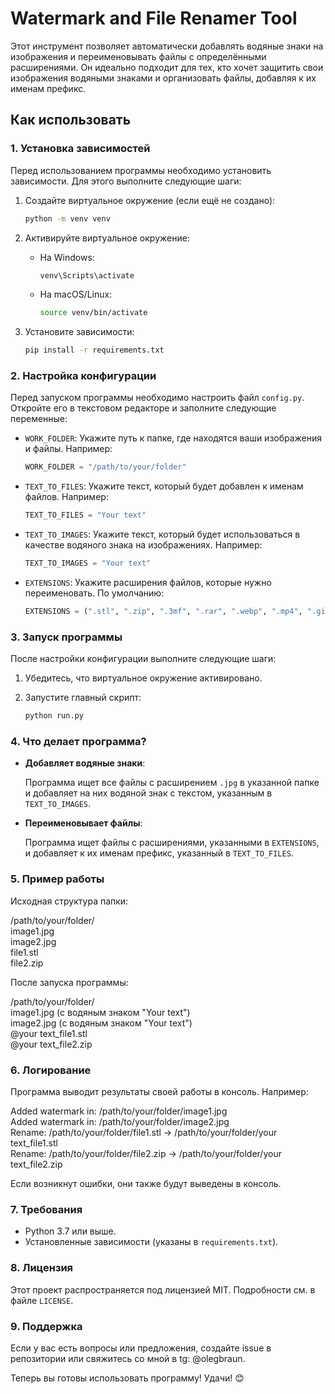 # Watermark and File Renamer Tool

Этот инструмент позволяет автоматически добавлять водяные знаки на изображения и переименовывать файлы с определёнными расширениями. Он идеально подходит для тех, кто хочет защитить свои изображения водяными знаками и организовать файлы, добавляя к их именам префикс.

## Как использовать

### 1. Установка зависимостей

Перед использованием программы необходимо установить зависимости. Для этого выполните следующие шаги:

1. Создайте виртуальное окружение (если ещё не создано):

    ```bash
    python -m venv venv
    ```

2. Активируйте виртуальное окружение:

    - На Windows:

        ```bash
        venv\Scripts\activate
        ```

    - На macOS/Linux:

        ```bash
        source venv/bin/activate
        ```

3. Установите зависимости:

    ```bash
    pip install -r requirements.txt
    ```

### 2. Настройка конфигурации

Перед запуском программы необходимо настроить файл `config.py`. Откройте его в текстовом редакторе и заполните следующие переменные:

- `WORK_FOLDER`: Укажите путь к папке, где находятся ваши изображения и файлы. Например:

    ```python
    WORK_FOLDER = "/path/to/your/folder"
    ```

- `TEXT_TO_FILES`: Укажите текст, который будет добавлен к именам файлов. Например:

    ```python
    TEXT_TO_FILES = "Your text"
    ```

- `TEXT_TO_IMAGES`: Укажите текст, который будет использоваться в качестве водяного знака на изображениях. Например:

    ```python
    TEXT_TO_IMAGES = "Your text"
    ```

- `EXTENSIONS`: Укажите расширения файлов, которые нужно переименовать. По умолчанию:

    ```python
    EXTENSIONS = (".stl", ".zip", ".3mf", ".rar", ".webp", ".mp4", ".gif")
    ```

### 3. Запуск программы

После настройки конфигурации выполните следующие шаги:

1. Убедитесь, что виртуальное окружение активировано.

2. Запустите главный скрипт:

    ```bash
    python run.py
    ```

### 4. Что делает программа?

- **Добавляет водяные знаки**:

    Программа ищет все файлы с расширением `.jpg` в указанной папке и добавляет на них водяной знак с текстом, указанным в `TEXT_TO_IMAGES`.

- **Переименовывает файлы**:

    Программа ищет файлы с расширениями, указанными в `EXTENSIONS`, и добавляет к их именам префикс, указанный в `TEXT_TO_FILES`.

### 5. Пример работы

Исходная структура папки:

/path/to/your/folder/  
image1.jpg  
image2.jpg  
file1.stl  
file2.zip  

После запуска программы:

/path/to/your/folder/  
image1.jpg (с водяным знаком "Your text")  
image2.jpg (с водяным знаком "Your text")  
@your text_file1.stl  
@your text_file2.zip  

### 6. Логирование

Программа выводит результаты своей работы в консоль. Например:

Added watermark in: /path/to/your/folder/image1.jpg  
Added watermark in: /path/to/your/folder/image2.jpg  
Rename: /path/to/your/folder/file1.stl -> /path/to/your/folder/your text_file1.stl  
Rename: /path/to/your/folder/file2.zip -> /path/to/your/folder/your text_file2.zip  

Если возникнут ошибки, они также будут выведены в консоль.

### 7. Требования

- Python 3.7 или выше.
- Установленные зависимости (указаны в `requirements.txt`).

### 8. Лицензия

Этот проект распространяется под лицензией MIT. Подробности см. в файле `LICENSE`.

### 9. Поддержка

Если у вас есть вопросы или предложения, создайте issue в репозитории или свяжитесь со мной в tg: @olegbraun.

Теперь вы готовы использовать программу! Удачи! 😊
